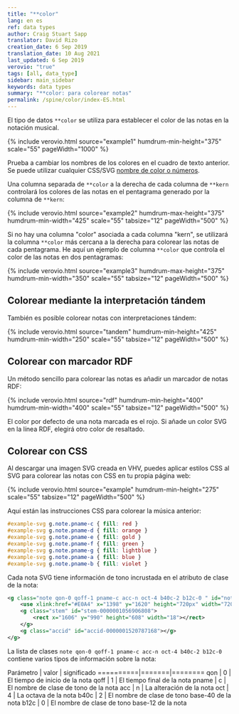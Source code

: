 ```yaml
---
title: "**color"
lang: en es
ref: data types
author: Craig Stuart Sapp
translator: David Rizo
creation_date: 6 Sep 2019
translation_date: 10 Aug 2021
last_updated: 6 Sep 2019
verovio: "true"
tags: [all, data_type]
sidebar: main_sidebar
keywords: data types
summary: "**color: para colorear notas"
permalink: /spine/color/index-ES.html
---
```


El tipo de datos `**color` se utiliza para establecer el color de las notas en la notación musical.



{% include verovio.html
	source="example1"
	humdrum-min-height="375"
	scale="55"
	pageWidth="1000"
%}
<script type="application/x-humdrum" id="example1">
**kern	**color
*M4/4	*
=1	=1
4c	hotpink
4g	.
4d	chartreuse
4f	.
=2	=2
2c	black
.	.
2g	.
.	.
=3	=3
4c	#9900bb44
4g	.
4r	hsl(184,49%,61%)
4c;	.
==	==
*-	*-
</script>

Prueba a cambiar los nombres de los colores en el cuadro de texto anterior.  Se puede utilizar cualquier CSS/SVG <a target="_blank" href="https://www.w3.org/TR/2018/REC-css-color-3-20180619/#svg-color">nombre de color o números</a>.


Una columna separada de `**color` a la derecha de cada columna de `**kern` controlará los colores de las notas en el pentagrama generado por la columna de `**kern`:


{% include verovio.html
	source="example2"
	humdrum-max-height="375"
	humdrum-min-width="425"
	scale="55"
	tabsize="12"
	pageWidth="500"
%}
<script type="application/x-humdrum" id="example2">
**kern	**color	**kern	**color
*	*	*M4/4	*
=1	=1	=1	=1
2E	chartreuse	4c	hotpink
.	.	4g	.
2AA	hotpink	4d	chartreuse
.	.	4f	.
=2	=2	=2	=2
4E	#f00	2c	black
4GG	.	.	.
4BB	lightblue	2g	.
4D	.	.	.
=3	=3	=3	=3
1E	orange	4c	#9900bb44
.	.	4g	.
.	.	4r	hsl(184,49%,61%)
.	.	4c;	.
==	==	==	==
*-	*-	*-	*-
</script>


Si no hay una columna "color" asociada a cada columna "kern", se utilizará la columna `**color` más cercana a la derecha para colorear las notas de cada pentagrama.  He aquí un ejemplo de columna `**color` que controla el color de las notas en dos pentagramas:


{% include verovio.html
	source="example3"
	humdrum-max-height="375"
	humdrum-min-width="350"
	scale="55"
	tabsize="12"
	pageWidth="500"
%}
<script type="application/x-humdrum" id="example3">
**kern	**kern	**color
*	*M4/4	*
=1	=1	=1
2E	4c	hotpink
.	4g	.
2AA	4d	chartreuse
.	4f	.
=2	=2	=2
4E	2c	black
4GG	.	.
4BB	2g	.
4D	.	.
=3	=3	=3
1E	4c	#9900bb44
.	4g	.
.	4r	hsl(184,49%,61%)
.	4c;	.
==	==	==
*-	*-	*-
</script>


## Colorear mediante la interpretación tándem ##

También es posible colorear notas con interpretaciones tándem:


{% include verovio.html
	source="tandem"
	humdrum-min-height="425"
	humdrum-min-width="250"
	scale="55"
	tabsize="12"
	pageWidth="500"
%}
<script type="application/x-humdrum" id="tandem">
**kern
*M4/4
=1
*color:hotpink
4c
4g
*color:chartreuse
4d
4f
=2
*color:black
2c
2g
=3
*color:#9900bb44
4c
4g
*color:hsl(184,49%,61%)
4r
4c;
==
*-
</script>


## Colorear con marcador RDF ##

Un método sencillo para colorear las notas es añadir un marcador de notas RDF:

{% include verovio.html
	source="rdf"
	humdrum-min-height="400"
	humdrum-min-width="400"
	scale="55"
	tabsize="12"
	pageWidth="500"
%}
<script type="application/x-humdrum" id="rdf">
**kern
*M4/4
=1
4c
4g@
4dN
4fZ
=2
2cZ
2g
=3
4cN
4gN
4r@
4c;
==
*-
!!!RDF**kern: @ = marked note
!!!RDF**kern: N = marked note, color=chartreuse
!!!RDF**kern: Z = marked note, color="#ccaa11"
</script>

El color por defecto de una nota marcada es el rojo.  Si añade un color SVG en la línea RDF, elegirá otro color de resaltado.



## Colorear con CSS ##

Al descargar una imagen SVG creada en VHV, puedes aplicar estilos CSS al SVG para colorear las notas con CSS en tu propia página web:

{% include verovio.html
	source="example"
	humdrum-min-height="275"
	scale="55"
	tabsize="12"
	pageWidth="500"
%}
<script type="application/x-humdrum" id="example">
**kern
*M4/4
=1
4c
4d
4e
4f
=2
4g
4a
4b
4cc
==
*-
</script>

<style>
	#example-svg g.note.pname-c { fill: red }
	#example-svg g.note.pname-d { fill: orange }
	#example-svg g.note.pname-e { fill: gold }
	#example-svg g.note.pname-f { fill: green }
	#example-svg g.note.pname-g { fill: lightblue }
	#example-svg g.note.pname-a { fill: blue }
	#example-svg g.note.pname-b { fill: violet }
</style>

Aquí están las instrucciones CSS para colorear la música anterior:

```css
#example-svg g.note.pname-c { fill: red }
#example-svg g.note.pname-d { fill: orange }
#example-svg g.note.pname-e { fill: gold }
#example-svg g.note.pname-f { fill: green }
#example-svg g.note.pname-g { fill: lightblue }
#example-svg g.note.pname-a { fill: blue }
#example-svg g.note.pname-b { fill: violet }
```

Cada nota SVG tiene información de tono incrustada en el atributo de clase de la nota:

```xml
<g class="note qon-0 qoff-1 pname-c acc-n oct-4 b40c-2 b12c-0 " id="note-L4F1">
	<use xlink:href="#E0A4" x="1398" y="1620" height="720px" width="720px"></use>
	<g class="stem" id="stem-0000001056906808">
		<rect x="1606" y="990" height="608" width="18"></rect>
	</g>
	<g class="accid" id="accid-0000001520787168"></g>
</g>
```

La lista de clases `note qon-0 qoff-1 pname-c acc-n oct-4 b40c-2 b12c-0` contiene varios tipos de información sobre la nota:

Parámetro | valor | significado
==========|=======|========
qon       | 0     | El tiempo de inicio de la nota
qoff      | 1     | El tiempo final de la nota
pname     | c     | El nombre de clase de tono de la nota
acc       | n     | La alteración de la nota
oct       | 4     | La octava de la nota
b40c      | 2     | El nombre de clase de tono base-40 de la nota
b12c      | 0     | El nombre de clase de tono base-12 de la nota




